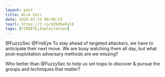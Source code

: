 ```yaml
---
layout: post
title: Nick Carr
date: 2018-07-21 00:00:23
tourl: https://t.co/mZbXbe0al0
tags: [FIREEYE,Exploitation]
---
```

@FuzzySec @FireEye To stay ahead of targeted attackers, we have to anticipate their next move. We are busy watching them all day, but what post-exploitation adversary methods are we missing?

Who better than @FuzzySec to help us set traps to discover &amp; pursue the groups and techniques that matter?